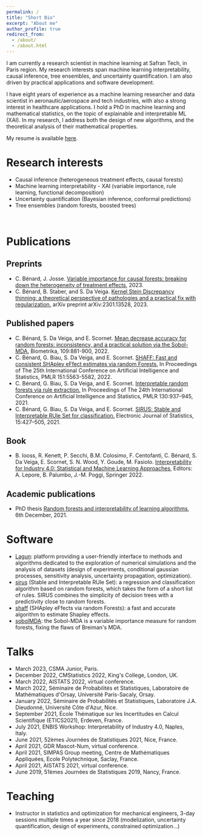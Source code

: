 ```yaml
---
permalink: /
title: "Short Bio"
excerpt: "About me"
author_profile: true
redirect_from: 
  - /about/
  - /about.html
---
```


I am currently a research scientist in machine learning at Safran Tech, in Paris region. 
My research interests span machine learning interpretability, causal inference, tree ensembles, and uncertainty quantification.
I am also driven by practical applications and software development.

I have eight years of experience as a machine learning researcher and data scientist in aeronautic/aerospace and tech industries, with also a strong interest in healthcare applications.
I hold a PhD in machine learning and mathematical statistics, on the topic of explainable and interpretable ML (XAI). In my research, I address both the design of new algorithms, and the theoretical analysis of their mathematical properties. 

My resume is available [here](https://clementbenard.github.io/files/CV_CBenard.pdf).


Research interests
==================
* Causal inference (heterogeneous treatment effects, causal forests)
* Machine learning interpretability - XAI (variable importance, rule learning, functional decomposition)
* Uncertainty quantification (Bayesian inference, conformal predictions)
* Tree ensembles (random forests, boosted trees)

</br>

Publications
============

Preprints
---------
* C. Bénard, J. Josse. [Variable importance for causal forests: breaking down the heterogeneity of treatment effects](https://clementbenard.github.io/files/causal_forests_vimp.pdf), 2023.
* C. Bénard, B. Staber, and S. Da Veiga. [Kernel Stein Discrepancy thinning: a theoretical perspective of pathologies and a practical fix with regularization.](https://arxiv.org/abs/2301.13528) arXiv preprint arXiv:2301.13528, 2023.

Published papers
----------------
* C. Bénard, S. Da Veiga, and E. Scornet. [Mean decrease accuracy for random forests: inconsistency, and a practical solution via the Sobol-MDA.](https://doi.org/10.1093/biomet/asac017) Biometrika, 109:881-900, 2022.
* C. Bénard, G. Biau, S. Da Veiga, and E. Scornet. [SHAFF: Fast and consistent SHApley eFfect estimates via random Forests.](https://proceedings.mlr.press/v151/benard22a.html) In Proceedings of The 25th International Conference on Artificial Intelligence and Statistics, PMLR 151:5563-5582, 2022.
* C. Bénard, G. Biau, S. Da Veiga, and E. Scornet. [Interpretable random forests via rule extraction.](https://proceedings.mlr.press/v130/benard21a.html) In Proceedings of The 24th International Conference on Artificial Intelligence and Statistics, PMLR 130:937–945, 2021.
* C. Bénard, G. Biau, S. Da Veiga, and E. Scornet. [SIRUS: Stable and Interpretable RUle Set for classification.](https://doi.org/10.1214/20-EJS1792) Electronic Journal of Statistics, 15:427–505, 2021.

Book
----
* B. Iooss, R. Kenett, P. Secchi, B.M. Colosimo, F. Centofanti, C. Bénard, S. Da Veiga, E. Scornet, S. N. Wood, Y. Goude, M. Fasiolo. [Interpretability for Industry 4.0: Statistical and Machine Learning Approaches](https://link.springer.com/book/10.1007/978-3-031-12402-0), Editors: A. Lepore, B. Palumbo, J.-M. Poggi, Springer 2022.

Academic publications
---------------------
* PhD thesis [Random forests and interpretability of learning algorithms](https://clementbenard.github.io/files/These_CBenard_HAL.pdf), 6th December, 2021.


Software
========
* [Lagun](https://gitlab.com/drti/lagun): platform providing a user-friendly interface to methods and algorithms dedicated to the exploration of numerical simulations and the analysis of datasets (design of experiments, conditional gaussian processes, sensitivity analysis, uncertainty propagation, optimization).
* [sirus](https://cran.r-project.org/web/packages/sirus) (Stable and Interpretable RUle Set): a regression and classification algorithm based on random forests, which takes the form of a short list of rules. SIRUS combines the simplicity of decision trees with a predictivity close to random forests.
* [shaff](https://gitlab.com/drti/shaff) (SHApley eFfects via random Forests): a fast and accurate algorithm to estimate Shapley effects. 
* [sobolMDA](https://gitlab.com/drti/sobolmda): the Sobol-MDA is a variable importance measure for random forests, fixing the flaws of Breiman's MDA.


Talks
=====
* March 2023, CSMA Junior, Paris.
* December 2022, CMStatistics 2022, King's College, London, UK.
* March 2022, AISTATS 2022, virtual conference.
* March 2022, Séminaire de Probabilités et Statistiques, Laboratoire de Mathématiques d'Orsay, Université Paris-Sacaly, Orsay.
* January 2022, Séminaire de Probabilités et Statistiques, Laboratoire J.A. Dieudonné, Université Côte d'Azur, Nice.
* September 2021, École Thématique sur les Incertitudes en Calcul Scientifique (ETICS2021), Erdeven, France.
* July 2021, ENBIS Workshop: Interpretability of Industry 4.0, Naples, Italy.
* June 2021, 52èmes Journées de Statistiques 2021, Nice, France.
* April 2021, GDR Mascot-Num, virtual conference.
* April 2021, SIMPAS Group meeting, Centre de Mathématiques Appliquées, Ecole Polytechnique, Saclay, France.
* April 2021, AISTATS 2021, virtual conference.
* June 2019, 51èmes Journées de Statistiques 2019, Nancy, France.


Teaching
========
* Instructor in statistics and optimization for mechanical engineers, 3-day sessions multiple times a year since 2018 (modelization, uncertainty quantification, design of experiments, constrained optimization...)


